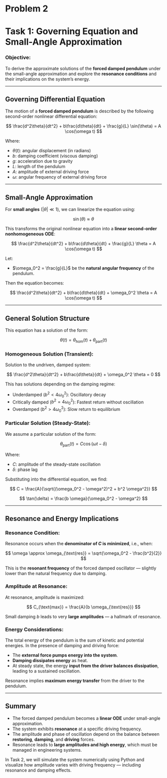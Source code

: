 # Problem 2
#  Task 1: Governing Equation and Small-Angle Approximation

###  Objective:
To derive the approximate solutions of the **forced damped pendulum** under the small-angle approximation and explore the **resonance conditions** and their implications on the system’s energy.

---

##  Governing Differential Equation

The motion of a **forced damped pendulum** is described by the following second-order nonlinear differential equation:

$$
\frac{d^2\theta}{dt^2} + b\frac{d\theta}{dt} + \frac{g}{L} \sin(\theta) = A \cos(\omega t)
$$

Where:

- $\theta(t)$: angular displacement (in radians)
- $b$: damping coefficient (viscous damping)
- $g$: acceleration due to gravity
- $L$: length of the pendulum
- $A$: amplitude of external driving force
- $\omega$: angular frequency of external driving force

---

##  Small-Angle Approximation

For **small angles** ($|\theta| \ll 1$), we can linearize the equation using:

$$
\sin(\theta) \approx \theta
$$

This transforms the original nonlinear equation into a **linear second-order nonhomogeneous ODE**:

$$
\frac{d^2\theta}{dt^2} + b\frac{d\theta}{dt} + \frac{g}{L} \theta = A \cos(\omega t)
$$

Let:
- $\omega_0^2 = \frac{g}{L}$ be the **natural angular frequency** of the pendulum.

Then the equation becomes:

$$
\frac{d^2\theta}{dt^2} + b\frac{d\theta}{dt} + \omega_0^2 \theta = A \cos(\omega t)
$$

---

##  General Solution Structure

This equation has a solution of the form:

$$
\theta(t) = \theta_{\text{hom}}(t) + \theta_{\text{part}}(t)
$$

###  Homogeneous Solution (Transient):

Solution to the undriven, damped system:

$$
\frac{d^2\theta}{dt^2} + b\frac{d\theta}{dt} + \omega_0^2 \theta = 0
$$

This has solutions depending on the damping regime:
- Underdamped ($b^2 < 4\omega_0^2$): Oscillatory decay
- Critically damped ($b^2 = 4\omega_0^2$): Fastest return without oscillation
- Overdamped ($b^2 > 4\omega_0^2$): Slow return to equilibrium

### Particular Solution (Steady-State):

We assume a particular solution of the form:

$$
\theta_{\text{part}}(t) = C \cos(\omega t - \delta)
$$

Where:
- $C$: amplitude of the steady-state oscillation
- $\delta$: phase lag

Substituting into the differential equation, we find:

$$
C = \frac{A}{\sqrt{(\omega_0^2 - \omega^2)^2 + b^2 \omega^2}}
$$

$$
\tan(\delta) = \frac{b \omega}{\omega_0^2 - \omega^2}
$$

---

##  Resonance and Energy Implications

###  Resonance Condition:

Resonance occurs when the **denominator of $C$ is minimized**, i.e., when:

$$
\omega \approx \omega_{\text{res}} = \sqrt{\omega_0^2 - \frac{b^2}{2}}
$$

This is the **resonant frequency** of the forced damped oscillator — slightly lower than the natural frequency due to damping.

###  Amplitude at Resonance:

At resonance, amplitude is maximized:

$$
C_{\text{max}} = \frac{A}{b \omega_{\text{res}}}
$$

Small damping $b$ leads to very **large amplitudes** — a hallmark of resonance.

###  Energy Considerations:

The total energy of the pendulum is the sum of kinetic and potential energies. In the presence of damping and driving force:
- The **external force pumps energy into the system**.
- **Damping dissipates energy** as heat.
- At steady state, the energy **input from the driver balances dissipation**, leading to a sustained oscillation.

Resonance implies **maximum energy transfer** from the driver to the pendulum.

---

##  Summary

- The forced damped pendulum becomes a **linear ODE** under small-angle approximation.
- The system exhibits **resonance** at a specific driving frequency.
- The amplitude and phase of oscillation depend on the balance between **restoring**, **damping**, and **driving** forces.
- Resonance leads to **large amplitudes and high energy**, which must be managed in engineering systems.

In Task 2, we will simulate the system numerically using Python and visualize how amplitude varies with driving frequency — including resonance and damping effects.
